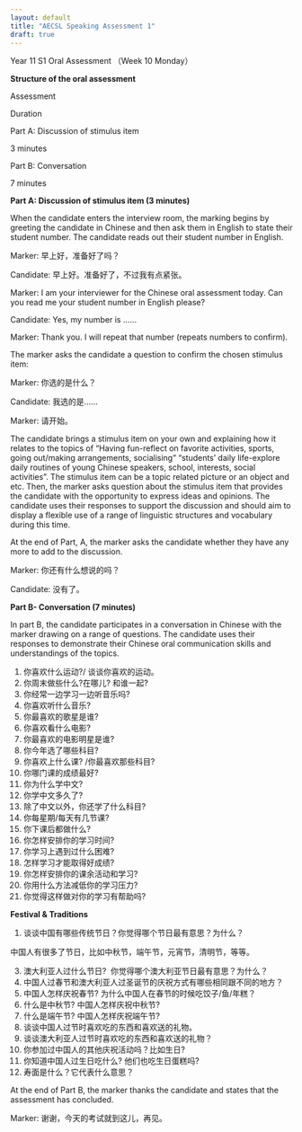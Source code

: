 ```yaml
---
layout: default
title: "AECSL Speaking Assessment 1"
draft: true
---
```


Year 11 S1 Oral Assessment （Week 10 Monday）

**Structure of the oral assessment**

Assessment

Duration

Part A: Discussion of stimulus item

3 minutes

Part B: Conversation

7 minutes

**Part A: Discussion of stimulus item (3 minutes)**

When the candidate enters the interview room, the marking begins by greeting the candidate in Chinese and then ask them in English to state their student number. The candidate reads out their student number in English.

Marker: 早上好，准备好了吗？

Candidate: 早上好。准备好了，不过我有点紧张。

Marker: I am your interviewer for the Chinese oral assessment today. Can you read me your student number in English please?

Candidate: Yes, my number is ……

Marker: Thank you. I will repeat that number (repeats numbers to confirm).

The marker asks the candidate a question to confirm the chosen stimulus item:

Marker: 你选的是什么？

Candidate: 我选的是……

Marker: 请开始。

The candidate brings a stimulus item on your own and explaining how it relates to the topics of “Having fun-reflect on favorite activities, sports, going out/making arrangements, socialising” “students’ daily life-explore daily routines of young Chinese speakers, school, interests, social activities”. The stimulus item can be a topic related picture or an object and etc. Then, the marker asks question about the stimulus item that provides the candidate with the opportunity to express ideas and opinions. The candidate uses their responses to support the discussion and should aim to display a flexible use of a range of linguistic structures and vocabulary during this time.

At the end of Part, A, the marker asks the candidate whether they have any more to add to the discussion.

Marker: 你还有什么想说的吗？

Candidate: 没有了。

**Part B- Conversation (7 minutes)**

In part B, the candidate participates in a conversation in Chinese with the marker drawing on a range of questions. The candidate uses their responses to demonstrate their Chinese oral communication skills and understandings of the topics.

1.  你喜欢什么运动?/ 谈谈你喜欢的运动。
2.  你周末做些什么?在哪儿? 和谁一起?
3.  你经常一边学习一边听音乐吗?
4.  你喜欢听什么音乐?
5.  你最喜欢的歌星是谁?
6.  你喜欢看什么电影?
7.  你最喜欢的电影明星是谁?
8.  你今年选了哪些科目?
9.  你喜欢上什么课? /你最喜欢那些科目?
10.  你哪门课的成绩最好?
11.  你为什么学中文?
12.  你学中文多久了?
13.  除了中文以外，你还学了什么科目?
14.  你每星期/每天有几节课?
15.  你下课后都做什么?
16.  你怎样安排你的学习时间?
17.  你学习上遇到过什么困难?
18.  怎样学习才能取得好成绩?
19.  你怎样安排你的课余活动和学习?
20.  你用什么方法减低你的学习压力?
21.  你觉得这样做对你的学习有帮助吗?

**Festival & Traditions**

1.  谈谈中国有哪些传统节日？你觉得哪个节日最有意思？为什么？

中国人有很多了节日，比如中秋节，端午节，元宵节，清明节，等等。

3.  澳大利亚人过什么节日?  你觉得哪个澳大利亚节日最有意思？为什么？
4.  中国人过春节和澳大利亚人过圣诞节的庆祝方式有哪些相同跟不同的地方？
5.  中国人怎样庆祝春节? 为什么中国人在春节的时候吃饺子/鱼/年糕？
6.  什么是中秋节? 中国人怎样庆祝中秋节?
7.  什么是端午节? 中国人怎样庆祝端午节?
8.  谈谈中国人过节时喜欢吃的东西和喜欢送的礼物。
9.  谈谈澳大利亚人过节时喜欢吃的东西和喜欢送的礼物？
10.  你参加过中国人的其他庆祝活动吗？比如生日?
11.  你知道中国人过生日吃什么? 他们也吃生日蛋糕吗?
12.  寿面是什么？它代表什么意思？

At the end of Part B, the marker thanks the candidate and states that the assessment has concluded.

Marker: 谢谢，今天的考试就到这儿，再见。


